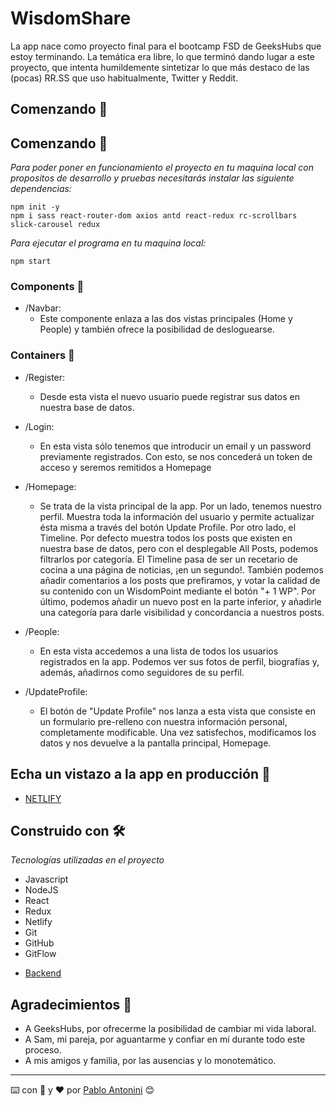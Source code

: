 # WisdomShare

La app nace como proyecto final para el bootcamp FSD de GeeksHubs que estoy terminando.
La temática era libre, lo que terminó dando lugar a este proyecto, que intenta humildemente sintetizar lo que más destaco de las (pocas) RR.SS que uso habitualmente, Twitter y Reddit. 

## Comenzando 🚀

## Comenzando 🚀

_Para poder poner en funcionamiento el proyecto en tu maquina local con propositos de desarrollo y pruebas necesitarás instalar las siguiente dependencias:_

```
npm init -y
npm i sass react-router-dom axios antd react-redux rc-scrollbars slick-carousel redux

```
_Para ejecutar el programa en tu maquina local:_

```
npm start

```

### Components 📌
- /Navbar:
    - Este componente enlaza a las dos vistas principales (Home y People) y también ofrece la posibilidad de desloguearse.
    
### Containers 📌
- /Register:
    - Desde esta vista el nuevo usuario puede registrar sus datos en nuestra base de datos.

- /Login:
    - En esta vista sólo tenemos que introducir un email y un password previamente registrados. Con esto, se nos concederá un token de acceso y seremos remitidos a Homepage

- /Homepage:
    - Se trata de la vista principal de la app. Por un lado, tenemos nuestro perfil. Muestra toda la información del usuario y permite actualizar ésta misma a través del botón Update Profile.
    Por otro lado, el Timeline. Por defecto muestra todos los posts que existen en nuestra base de datos, pero con el desplegable All Posts, podemos filtrarlos por categoría. El Timeline pasa de ser un recetario de cocina a una página de noticias, ¡en un segundo!.
    También podemos añadir comentarios a los posts que prefiramos, y votar la calidad de su contenido con un WisdomPoint  mediante el botón "+ 1 WP".
    Por último, podemos añadir un nuevo post en la parte inferior, y añadirle una categoría para darle visibilidad y concordancia a nuestros posts.
    
- /People:
    - En esta vista accedemos a una lista de todos los usuarios registrados en la app. Podemos ver sus fotos de perfil, biografías y, además, añadirnos como seguidores de su perfil.

- /UpdateProfile:
    - El botón de "Update Profile" nos lanza a esta vista que consiste en un formulario pre-relleno con nuestra información personal, completamente modificable. Una vez satisfechos, modificamos los datos y nos devuelve a la pantalla principal, Homepage.


## Echa un vistazo a la app en producción 🚀

* [NETLIFY](https://wisdomshare.netlify.app/)


## Construido con 🛠️

_Tecnologías utilizadas en el proyecto_

- Javascript
- NodeJS
- React
- Redux
- Netlify
- Git
- GitHub
- GitFlow
* [Backend](https://github.com/Antonini333/WisdomShare-b)


## Agradecimientos 🎁

* A GeeksHubs, por ofrecerme la posibilidad de cambiar mi vida laboral.
* A Sam, mi pareja, por aguantarme y confiar en mí durante todo este proceso. 
* A mis amigos y familia, por las ausencias y lo monotemático.



---
⌨️ con :brain: y ❤️ por [Pablo Antonini](https://github.com/Antonini333) 😊

